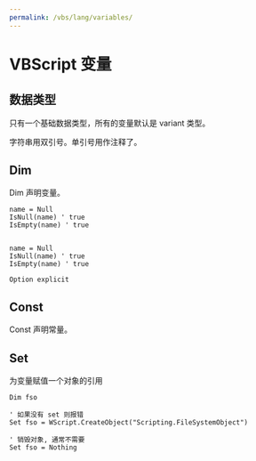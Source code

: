 ```yaml
---
permalink: /vbs/lang/variables/
---
```


# VBScript 变量

## 数据类型

只有一个基础数据类型，所有的变量默认是 variant 类型。

字符串用双引号。单引号用作注释了。

## Dim

Dim 声明变量。

```
name = Null
IsNull(name) ' true
IsEmpty(name) ' true


name = Null
IsNull(name) ' true
IsEmpty(name) ' true
```

```vbs
Option explicit

```

## Const

Const 声明常量。


## Set

为变量赋值一个对象的引用

```vbs
Dim fso

' 如果没有 set 则报错
Set fso = WScript.CreateObject("Scripting.FileSystemObject")

' 销毁对象, 通常不需要
Set fso = Nothing
```
